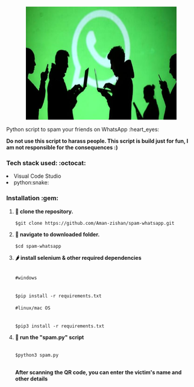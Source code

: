 <p align="center">
 <img height="300px" width="400px" src="WhatsApp_1_3.jpeg" />
 </p>
Python script to spam your friends on WhatsApp :heart_eyes:



 **Do not use this script to harass people. This script is build just for fun, I am not responsible for the consequences :)**

 <h3> Tech stack used: :octocat: </h3>

<li>Visual Code Studio</li>
<li>python:snake:</li>



<h3>Installation :gem: </h3>

1. **:round_pushpin: clone the repository.**

   ```shell
   $git clone https://github.com/Aman-zishan/spam-whatsapp.git

   ```
2. **:checkered_flag: navigate to downloaded folder.**

   ```shell
   $cd spam-whatsapp

   ```

3. **:hot_pepper: install selenium & other required dependencies**
    ```shell
    
    #windows
    

   $pip install -r requirements.txt
   
   #linux/mac OS
   
  
   $pip3 install -r requirements.txt

   ```
6. **:dart: run the "spam.py" script**
    ```shell
    
   $python3 spam.py
  
   ```
   **After scanning the QR code, you can enter the victim's name and other details**

